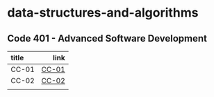 # data-structures-and-algorithms

## Code 401 - Advanced Software Development

| title         |                                               link |
| :------------ | -------------------------------------------------: |
| CC-01         | [CC-01](./array/array.md)                          |
| CC-02         | [CC-02](./array-insert-shift/array-insert-shift.md)|
|               |                                                    |